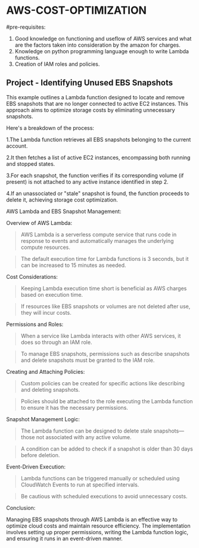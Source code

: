 # AWS-COST-OPTIMIZATION
#pre-requisites:
1. Good knowledge on functioning and useflow of AWS services and what are the factors taken into consideration by the amazon for charges. 
2. Knowledge on python programming language enough to write Lambda functions.
3. Creation of IAM roles and policies. 

## Project - Identifying Unused EBS Snapshots 
This example outlines a Lambda function designed to locate and remove EBS snapshots that are no longer connected to active EC2 instances. This approach aims to optimize storage costs by eliminating unnecessary snapshots.

Here's a breakdown of the process:

1.The Lambda function retrieves all EBS snapshots belonging to the current account.

2.It then fetches a list of active EC2 instances, encompassing both running and stopped states.

3.For each snapshot, the function verifies if its corresponding volume (if present) is not attached to any active instance identified in step 2.

4.If an unassociated or "stale" snapshot is found, the function proceeds to delete it, achieving storage cost optimization.


AWS Lambda and EBS Snapshot Management:


Overview of AWS Lambda:

> AWS Lambda is a serverless compute service that runs code in response to events and automatically manages the underlying compute resources.

> The default execution time for Lambda functions is 3 seconds, but it can be increased to 15 minutes as needed.


Cost Considerations:

> Keeping Lambda execution time short is beneficial as AWS charges based on execution time.

> If resources like EBS snapshots or volumes are not deleted after use, they will incur costs.


Permissions and Roles:

> When a service like Lambda interacts with other AWS services, it does so through an IAM role.

> To manage EBS snapshots, permissions such as describe snapshots and delete snapshots must be granted to the IAM role.


Creating and Attaching Policies:

> Custom policies can be created for specific actions like describing and deleting snapshots.

> Policies should be attached to the role executing the Lambda function to ensure it has the necessary permissions.


Snapshot Management Logic:

> The Lambda function can be designed to delete stale snapshots—those not associated with any active volume.

> A condition can be added to check if a snapshot is older than 30 days before deletion.


Event-Driven Execution:

> Lambda functions can be triggered manually or scheduled using CloudWatch Events to run at specified intervals.

> Be cautious with scheduled executions to avoid unnecessary costs.



Conclusion:

Managing EBS snapshots through AWS Lambda is an effective way to optimize cloud costs and maintain resource efficiency. The implementation involves setting up proper permissions, writing the Lambda function logic, and ensuring it runs in an event-driven manner.



